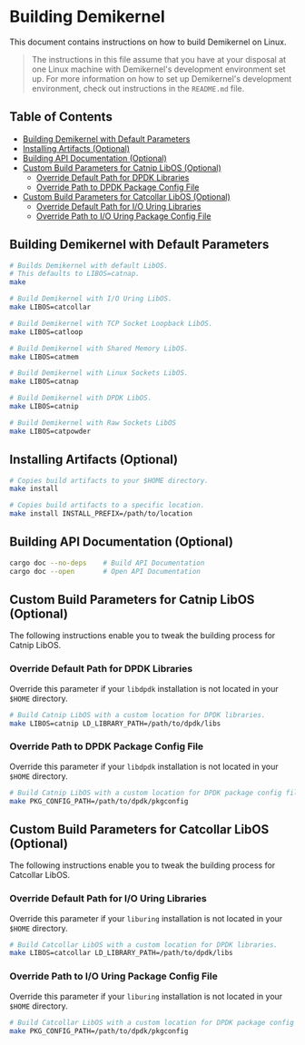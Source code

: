 
# Building Demikernel

This document contains instructions on how to build Demikernel on Linux.

> The instructions in this file assume that you have at your disposal at one
Linux machine with Demikernel's development environment set up. For more
information on how to set up Demikernel's development environment, check out
instructions in the `README.md` file.

## Table of Contents

- [Building Demikernel with Default Parameters](#building-demikernel-with-default-parameters)
- [Installing Artifacts (Optional)](#installing-artifacts-optional)
- [Building API Documentation (Optional)](#building-api-documentation-optional)
- [Custom Build Parameters for Catnip LibOS (Optional)](#custom-build-parameters-for-catnip-libos-optional)
  - [Override Default Path for DPDK Libraries](#override-default-path-for-dpdk-libraries)
  - [Override Path to DPDK Package Config File](#override-path-to-dpdk-package-config-file)
- [Custom Build Parameters for Catcollar LibOS (Optional)](#custom-build-parameters-for-catcollar-libos-optional)
  - [Override Default Path for I/O Uring Libraries](#override-default-path-for-io-uring-libraries)
  - [Override Path to I/O Uring Package Config File](#override-path-to-io-uring-package-config-file)

## Building Demikernel with Default Parameters

```bash
# Builds Demikernel with default LibOS.
# This defaults to LIBOS=catnap.
make

# Build Demikernel with I/O Uring LibOS.
make LIBOS=catcollar

# Build Demikernel with TCP Socket Loopback LibOS.
make LIBOS=catloop

# Build Demikernel with Shared Memory LibOS.
make LIBOS=catmem

# Build Demikernel with Linux Sockets LibOS.
make LIBOS=catnap

# Build Demikernel with DPDK LibOS.
make LIBOS=catnip

# Build Demikernel with Raw Sockets LibOS
make LIBOS=catpowder
```

## Installing Artifacts (Optional)

```bash
# Copies build artifacts to your $HOME directory.
make install

# Copies build artifacts to a specific location.
make install INSTALL_PREFIX=/path/to/location
```

## Building API Documentation (Optional)

```bash
cargo doc --no-deps    # Build API Documentation
cargo doc --open       # Open API Documentation
```

## Custom Build Parameters for Catnip LibOS (Optional)

The following instructions enable you to tweak the building process for Catnip
LibOS.

### Override Default Path for DPDK Libraries

Override this parameter if your `libdpdk` installation is not located in your
`$HOME` directory.

```bash
# Build Catnip LibOS with a custom location for DPDK libraries.
make LIBOS=catnip LD_LIBRARY_PATH=/path/to/dpdk/libs
```

### Override Path to DPDK Package Config File

Override this parameter if your `libdpdk` installation is not located in your
`$HOME` directory.

```bash
# Build Catnip LibOS with a custom location for DPDK package config files.
make PKG_CONFIG_PATH=/path/to/dpdk/pkgconfig
```

## Custom Build Parameters for Catcollar LibOS (Optional)

The following instructions enable you to tweak the building process for Catcollar LibOS.

### Override Default Path for I/O Uring Libraries

Override this parameter if your `liburing` installation is not located in your
`$HOME` directory.

```bash
# Build Catcollar LibOS with a custom location for DPDK libraries.
make LIBOS=catcollar LD_LIBRARY_PATH=/path/to/dpdk/libs
```

### Override Path to I/O Uring Package Config File

Override this parameter if your `liburing` installation is not located in your
`$HOME` directory.

```bash
# Build Catcollar LibOS with a custom location for DPDK package config files.
make PKG_CONFIG_PATH=/path/to/dpdk/pkgconfig
```
